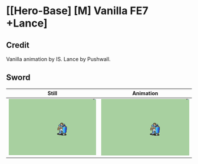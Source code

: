 # [\[Hero-Base\] \[M\] Vanilla FE7 +Lance]

## Credit

Vanilla animation by IS.
Lance by Pushwall.
	
## Sword

| Still | Animation |
| :---: | :-------: |
| ![Sword still](./Sword_000.png) | ![Sword animation](./Sword.gif) |
